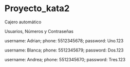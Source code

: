 # Proyecto_kata2
Cajero automático

Usuarios, Números y Contraseñas

username: Adrian; phone: 5512345678; password: Uno.123

username: Blanca; phone: 5512345679; password: Dos.123

username: Andrea; phone: 5512345670; password: Tres.123

